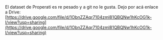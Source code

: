 El dataset de Properati es re pesado y a git no le gusta. Dejo por acá enlace a Drive: [https://drive.google.com/file/d/1ObnZZAqr7104zml81QBQNw1hKcOG1k-I/view?usp=sharing](https://drive.google.com/file/d/1ObnZZAqr7104zml81QBQNw1hKcOG1k-I/view?usp=sharing)